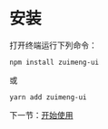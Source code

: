 # 安装

打开终端运行下列命令：

```
npm install zuimeng-ui
```

或

```
yarn add zuimeng-ui
```

下一节：[开始使用](#/doc/get-started)
